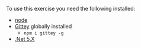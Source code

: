 <!--bl
(filemeta
    (title "Requirements"))
/bl-->

To use this exercise you need the following installed:

- [node](https://nodejs.org/en/download/)
- [Gittey](https://www.npmjs.com/package/gittey) globally installed
  - `npm i gittey -g`
- [.Net 5.X](https://dotnet.microsoft.com/en-us/download/dotnet/5.0)